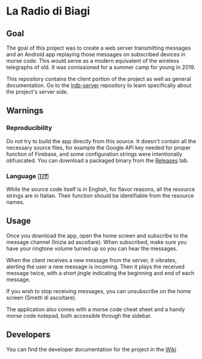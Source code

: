 # La Radio di Biagi

## Goal
The goal of this project was to create a web server transmitting messages and an Android app replaying those messages on subscribed devices in morse code. This would serve as a modern equivalent of the wireless telegraphs of old. It was comissioned for a summer camp for young in 2019.

This repository contains the client portion of the project as well as general documentation. Go to the [lrdb-server](https://github.com/lunakv/lrdb-server) repository to learn specifically about the project's server side.

## Warnings
### Reproducibility
Do not try to build the app directly from this source. It doesn't contain all the necessary source files, for example the Google API key needed for proper function of Firebase, and some configuration strings were intentionally obfuscated. You can download a packaged binary from the [Releases](https://github.com/lunakv/lrdb-client/releases) tab.

### Language 🇮🇹
While the source code itself is in English, for flavor reasons, all the resource strings are in Italian. Their function should be identifiable from the resource names.

## Usage
Once you download the app, open the home screen and subscribe to the message channel (Inizia ad ascoltare). When subscribed, make sure you have your ringtone volume turned up so you can hear the messages.

When the client receives a new message from the server, it vibrates, alerting the user a new message is incoming. Then it plays the received message twice, with a short jingle indicating the beginning and end of each message.

If you wish to stop receiving messages, you can unsubscribe on the home screen (Smetti di ascoltare).

The application also comes with a morse code cheat sheet and a handy morse code notepad, both accessible through the sidebar.

## Developers
You can find the developer documentation for the project in the [Wiki](https://github.com/lunakv/lrdb-client/wiki)
